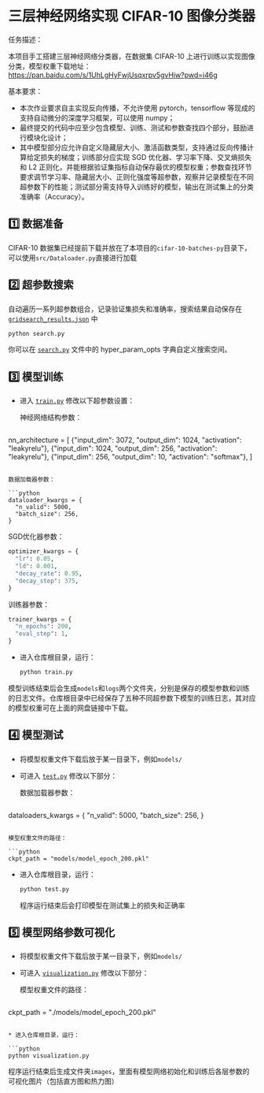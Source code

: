 # 三层神经网络实现 CIFAR-10 图像分类器

任务描述：

本项目手工搭建三层神经网络分类器，在数据集 CIFAR-10 上进行训练以实现图像分类，模型权重下载地址：https://pan.baidu.com/s/1UhLgHyFwjUsqxrpv5gvHiw?pwd=i46g

基本要求：
* 本次作业要求自主实现反向传播，不允许使用 pytorch，tensorflow 等现成的支持自动微分的深度学习框架，可以使用 numpy；
* 最终提交的代码中应至少包含模型、训练、测试和参数查找四个部分，鼓励进行模块化设计；
* 其中模型部分应允许自定义隐藏层大小、激活函数类型，支持通过反向传播计算给定损失的梯度；训练部分应实现 SGD 优化器、学习率下降、交叉熵损失和 L2 正则化，并能根据验证集指标自动保存最优的模型权重；参数查找环节要求调节学习率、隐藏层大小、正则化强度等超参数，观察并记录模型在不同超参数下的性能；测试部分需支持导入训练好的模型，输出在测试集上的分类准确率（Accuracy）。

## 1️⃣ 数据准备
CIFAR-10 数据集已经提前下载并放在了本项目的`cifar-10-batches-py`目录下，可以使用`src/Dataloader.py`直接进行加载

## 2️⃣ 超参数搜索
自动遍历一系列超参数组合，记录验证集损失和准确率，搜索结果自动保存在 [`gridsearch_results.json`](gridsearch_results.json) 中

``` bash
python search.py
``` 
你可以在 [`search.py`](search.py) 文件中的 hyper_param_opts 字典自定义搜索空间。

## 3️⃣ 模型训练

* 进入 [`train.py`](train.py) 修改以下超参数设置：

  神经网络结构参数：

  ```python
nn_architecture = [
    {"input_dim": 3072, "output_dim": 1024, "activation": "leakyrelu"},
    {"input_dim": 1024, "output_dim": 256, "activation": "leakyrelu"},
    {"input_dim": 256, "output_dim": 10, "activation": "softmax"},
] 
  ```

  数据加载器参数：

  ```python
dataloader_kwargs = {
    "n_valid": 5000,
    "batch_size": 256,
}  
  ```

  SGD优化器参数：

  ```python
optimizer_kwargs = {
    "lr": 0.05,
    "ld": 0.001,
    "decay_rate": 0.95,
    "decay_step": 375,
}  
  ```

  训练器参数：

  ```python
trainer_kwargs = {
    "n_epochs": 200,
    "eval_step": 1,
} 
  ```
  
* 进入仓库根目录，运行：

  ```bash
  python train.py
  ```
  
模型训练结束后会生成`models`和`logs`两个文件夹，分别是保存的模型参数和训练的日志文件。仓库根目录中已经保存了五种不同超参数下模型的训练日志，其对应的模型权重可在上面的网盘链接中下载。

## 4️⃣ 模型测试

* 将模型权重文件下载后放于某一目录下，例如`models/`

* 可进入 [`test.py`](test.py) 修改以下部分：

  数据加载器参数：

  ```python
dataloaders_kwargs = {
    "n_valid": 5000,
    "batch_size": 256,
}
  ```

  模型权重文件的路径：

  ```python
ckpt_path = "models/model_epoch_200.pkl"
  ```

* 进入仓库根目录，运行：

  ```python
  python test.py
  ```
  程序运行结束后会打印模型在测试集上的损失和正确率
  
## 5️⃣ 模型网络参数可视化

* 将模型权重文件下载后放于某一目录下，例如`models/`

* 可进入 [`visualization.py`](visualization.py) 修改以下部分：

  模型权重文件的路径：

  ```python
ckpt_path = "./models/model_epoch_200.pkl"
  ```

* 进入仓库根目录，运行：

  ```python
  python visualization.py
  ```
  程序运行结束后生成文件夹`images`，里面有模型网络初始化和训练后各层参数的可视化图片（包括直方图和热力图）






  
  
 










